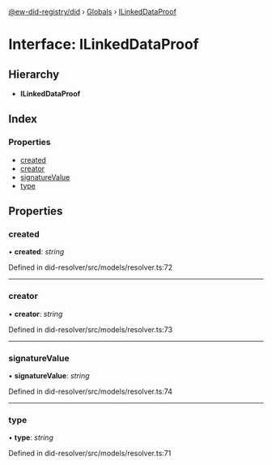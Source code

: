[@ew-did-registry/did](../README.md) › [Globals](../globals.md) › [ILinkedDataProof](ilinkeddataproof.md)

# Interface: ILinkedDataProof

## Hierarchy

* **ILinkedDataProof**

## Index

### Properties

* [created](ilinkeddataproof.md#created)
* [creator](ilinkeddataproof.md#creator)
* [signatureValue](ilinkeddataproof.md#signaturevalue)
* [type](ilinkeddataproof.md#type)

## Properties

###  created

• **created**: *string*

Defined in did-resolver/src/models/resolver.ts:72

___

###  creator

• **creator**: *string*

Defined in did-resolver/src/models/resolver.ts:73

___

###  signatureValue

• **signatureValue**: *string*

Defined in did-resolver/src/models/resolver.ts:74

___

###  type

• **type**: *string*

Defined in did-resolver/src/models/resolver.ts:71
